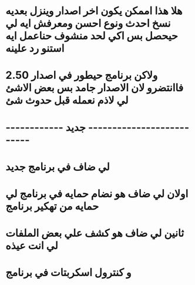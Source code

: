 # هلا هذا اممكن يكون اخر اصدار وينزل بعديه نسخ احدث ونوع احسن ومعرفش ايه لي حيحصل بس اكي لحد منشوف حناعمل ايه استنو رد علينه


# ولاكن برنامج حيطور في اصدار 2.50 فاانتضرو لان الاصدار جامد بس بعض الاشئ لي لاذم نعمله قبل حدوث شئ 
# ------------ جديد -------------------------- #
# لي ضاف في برنامج جديد 


# اولان لي ضاف هو نضام حمايه في برنامج لي حمايه من تهكير برنامج


# ثانين لي ضاف هو كشف علي بعض الملفات لي انت عيذه 


# و كنترول اسكربتات في برنامج


